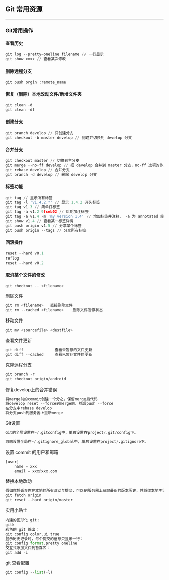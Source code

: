 ## Git 常用资源
-------------------
### Git常用操作

#### 查看历史
```python
git log --pretty=oneline filename // 一行显示
git show xxxx // 查看某次修改
```
#### 删除远程分支
```python
git push orgin :remote_name
```
#### 恢复（删除）本地改动文件/新增文件夹
```python
git clean -d
git clean -df 
```

#### 创建分支
```python
git branch develop // 只创建分支
git checkout -b master develop // 创建并切换到 develop 分支
```
#### 合并分支
```python
git checkout master // 切换到主分支
git merge --no-ff develop // 把 develop 合并到 master 分支，no-ff 选项的作用是保留原分支记录
git rebase develop // 合并分支
git branch -d develop // 删除 develop 分支
```
#### 标签功能
```python
git tag // 显示所有标签
git tag -l 'v1.4.2.*' // 显示 1.4.2 开头标签
git tag v1.3 // 简单打标签   
git tag -a v1.2 9fceb02 // 后期加注标签
git tag -a v1.4 -m 'my version 1.4' // 增加标签并注释， -a 为 annotated 缩写
git show v1.4 // 查看某一标签详情
git push origin v1.5 // 分享某个标签
git push origin --tags // 分享所有标签
```
#### 回滚操作
```python
reset --hard v0.1
reflog
reset --hard v0.2
```
#### 取消某个文件的修改
```python
git checkout -- <filename>
```
删除文件
```python
git rm <filename>   直接删除文件
git rm --cached <filename>    删除文件暂存状态
```
移动文件
```python
git mv <sourcefile> <destfile>
```
查看文件更新
```python
git diff              查看未暂存的文件更新 
git diff --cached     查看已暂存文件的更新 
```
克隆远程分支
```python
git branch -r
git checkout origin/android
```
修复develop上的合并错误
```python
将merge前的commit创建一个分之，保留merge后代码
将develop reset --force到merge前，然后push --force
在分支中rebase develop
将分支push到服务器上重新merge
```
Git设置
```python
Git的全局设置在~/.gitconfig中，单独设置在project/.git/config下。

忽略设置全局在~/.gitignore_global中，单独设置在project/.gitignore下。
```
设置 commit 的用户和邮箱
```python
[user]
    name = xxx
    email = xxx@xxx.com
```
替换本地改动
```python
假如你想丢弃你在本地的所有改动与提交，可以到服务器上获取最新的版本历史，并将你本地主分支指向它：
git fetch origin
git reset --hard origin/master
```
实用小贴士
```python
内建的图形化 git：
gitk
彩色的 git 输出：
git config color.ui true
显示历史记录时，每个提交的信息只显示一行：
git config format.pretty oneline
交互式添加文件到暂存区：
git add -i
```
git 查看配置
```python
git config --list(-l)

```